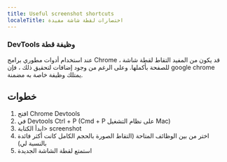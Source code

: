 ```yaml
---
title: Useful screenshot shortcuts
localeTitle: اختصارات لقطة شاشة مفيدة
---
```

### DevTools وظيفة قطة

عند استخدام أدوات مطوري برامج Chrome ، قد يكون من المفيد التقاط لقطة شاشة للصفحة بأكملها. وعلى الرغم من وجود إضافات لتحقيق ذلك ، فإن google chrome يمتلك وظيفة خاصة به مضمنة.

## خطوات

1.  افتح Chrome Devtools
2.  في Devtools Ctrl + P (Cmd + P على نظام التشغيل Mac)
3.  ابدأ الكتابة> screenshot
4.  اختر من بين الوظائف المتاحة (التقاط الصورة بالحجم الكامل كانت أكثر فائدة بالنسبة لي)
5.  استمتع لقطة الشاشة الجديدة
